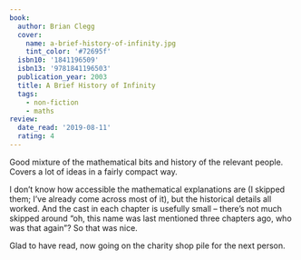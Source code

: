 ```yaml
---
book:
  author: Brian Clegg
  cover:
    name: a-brief-history-of-infinity.jpg
    tint_color: '#72695f'
  isbn10: '1841196509'
  isbn13: '9781841196503'
  publication_year: 2003
  title: A Brief History of Infinity
  tags:
    - non-fiction
    - maths
review:
  date_read: '2019-08-11'
  rating: 4
---
```


Good mixture of the mathematical bits and history of the relevant people. Covers a lot of ideas in a fairly compact way.

I don’t know how accessible the mathematical explanations are (I skipped them; I’ve already come across most of it), but the historical details all worked. And the cast in each chapter is usefully small – there’s not much skipped around “oh, this name was last mentioned three chapters ago, who was that again”? So that was nice.

Glad to have read, now going on the charity shop pile for the next person.